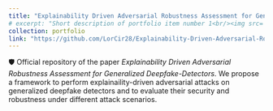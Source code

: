 ```yaml
---
title: "Explainability Driven Adversarial Robustness Assessment for Generalized Deepfake-Detectors"
# excerpt: "Short description of portfolio item number 1<br/><img src='/images/500x300.png'>"
collection: portfolio
link: "https://github.com/LorCir28/Explainability-Driven-Adversarial-Robustness-Assessment-for-Generalized-Deepfake-Detectors"
---
```


🛡️ Official repository of the paper *Explainability Driven Adversarial Robustness Assessment for Generalized Deepfake-Detectors*.
We propose a framework to perform explainaility-driven adversarial attacks on generalized deepfake detectors and to evaluate their security and robustness under different attack scenarios.